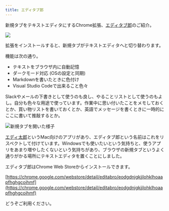 ```yaml
---
title: エディタブ郎
---
```

新規タブをテキストエディタにするChrome拡張、[エディタブ郎](https://chrome.google.com/webstore/detail/editabro/eodgdnjgkjjlohklhoaapfhghgcoihmf)のご紹介。

![](https://lh4.googleusercontent.com/DyeoI2h2lj2Mgk5DJ4OepJpIkLUApZGedaRT92C43nvsiEoMdWDITAuqyNYKAIPig0FzlHecHSkYqP_MPNJHsC_WwnTPtLR1vvr85Y4kJAZI7dJCia5h0ndiH0Qzs13YmiDtIMz7p_AFmG4a0A1D7g0)

拡張をインストールすると、新規タブがテキストエディタへと切り替わります。

機能は次の通り。

*   テキストをブラウザ内に自動記憶
*   ダークモード対応 (OSの設定と同期)
*   Markdownを書いたときに色付け
*   Visual Studio Codeで出来ること色々

Slackやメールの下書きとして使うのも良し、やることリストとして使うのもよし。自分も色々な用途で使っています。作業中に思い付いたことをメモしておくとか、買い物リストを書いておくとか、英語でメッセージを書くときに一時的にここに書いて推敲するとか。

![](https://lh4.googleusercontent.com/xKP34c5fvHWTGsZSrpSwI8cRjf6NLIh1g6kQCtprLA2evlbmtcsoVncqYspnSjVjOmziCSxAXvrdWfOvVDh7HVaUTA9b5ZxEXNJoKxZptO_Db5bn-p5vo1JJlRCUQKrSw2PIeknWKGm5BpYe2lA_TR0 "新規タブを開いた様子")

[エディ太郎](https://editaro.com/)というMac向けのアプリがあり、エディタブ郎という名前はこれをリスペクトして付けています。Windowsでも使いたいという気持ちと、使うアプリをあまり増やしたくないという気持ちがあり、ブラウザの新規タブというよく通りがかる場所にテキストエディタを置くことにしました。

エディタブ郎はChrome Web Storeからインストールできます。

[https://chrome.google.com/webstore/detail/editabro/eodgdnjgkjjlohklhoaapfhghgcoihmf](https://chrome.google.com/webstore/detail/editabro/eodgdnjgkjjlohklhoaapfhghgcoihmf)

どうぞご利用ください。

